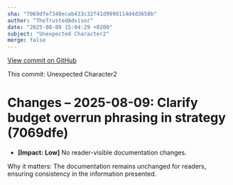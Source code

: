 ```yaml
---
sha: "7069dfe7348ecab433c32f41d9990114d4d3650b"
author: "TheTrustedAdvisor"
date: "2025-08-09 15:04:29 +0200"
subject: "Unexpected Character2"
merge: false
---
```


[View commit on GitHub](https://github.com/TheTrustedAdvisor/FabricAdoptionFramework/commit/7069dfe7348ecab433c32f41d9990114d4d3650b)

This commit: Unexpected Character2

# Changes – 2025-08-09: Clarify budget overrun phrasing in strategy (7069dfe)

- **[Impact: Low]** No reader-visible documentation changes.  
  
Why it matters: The documentation remains unchanged for readers, ensuring consistency in the information presented.
